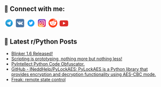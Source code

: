 ## 🔎 Connect with me:
[<img src="https://github.com/bullbesh/bullbesh/blob/main/images/Telegram.png" width="32" height="32" />](https://t.me/bullbesh)
[<img src="https://github.com/bullbesh/bullbesh/blob/main/images/VK.png" width="32" height="32" />](https://vk.com/bullbesh)
[<img src="https://github.com/bullbesh/bullbesh/blob/main/images/Twitter.png" width="32" height="32" />](https://twitter.com/bullbesh1)
[<img src="https://github.com/bullbesh/bullbesh/blob/main/images/Instagram.png" width="32" height="32" />](https://www.instagram.com/bullbesh)
[<img src="https://github.com/bullbesh/bullbesh/blob/main/images/Reddit.png" width="32" height="32" />](https://www.reddit.com/user/bullbesh)
[<img src="https://github.com/bullbesh/bullbesh/blob/main/images/YouTube.png" width="32" height="32" />](https://www.youtube.com/channel/UCtfjRs6uzgq5mfm8S06WTcg)

## 📕 Latest r/Python Posts
<!-- BLOG-POST-LIST:START -->
- [Blinker 1.6 Released!](https://www.reddit.com/r/Python/comments/129z2yw/blinker_16_released/)
- [Scripting is prototyping, nothing more but nothing less!](https://www.reddit.com/r/Python/comments/129z2ou/scripting_is_prototyping_nothing_more_but_nothing/)
- [PyIntellect Python Code Obfuscator.](https://www.reddit.com/r/Python/comments/129yvvk/pyintellect_python_code_obfuscator/)
- [GitHub - INeddHelp/PyLockAES: PyLockAES is a Python library that provides encryption and decryption functionality using AES-CBC mode.](https://www.reddit.com/r/Python/comments/129wm2s/github_ineddhelppylockaes_pylockaes_is_a_python/)
- [Freak: remote state control](https://www.reddit.com/r/Python/comments/129uej2/freak_remote_state_control/)
<!-- BLOG-POST-LIST:END -->
